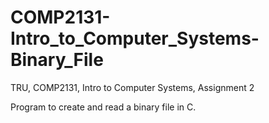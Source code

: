 # COMP2131-Intro_to_Computer_Systems-Binary_File
TRU, COMP2131, Intro to Computer Systems, Assignment 2

Program to create and read a binary file in C.
